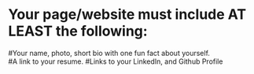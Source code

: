 # Your page/website must include AT LEAST the following:
#Your name, photo, short bio with one fun fact about yourself.  
#A link to your resume.
#Links to your LinkedIn, and Github Profile


